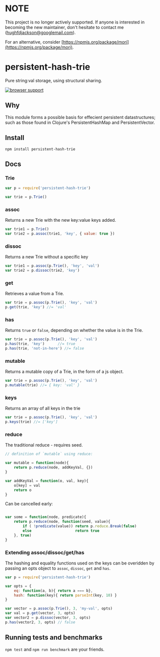 # NOTE
This project is no longer actively supported.  If anyone is interested in becoming the new maintainer, don't hesitate to contact me (hughfdjackson@googlemail.com).

For an alternative, consider [https://npmjs.org/package/mori](https://npmjs.org/package/mori). 

# persistent-hash-trie

Pure string:val storage, using structural sharing.

[![browser support](https://ci.testling.com/hughfdjackson/persistent-hash-trie.png)](https://ci.testling.com/hughfdjackson/persistent-hash-trie)

## Why

This module forms a possible basis for effecient persistent datastructures; such as those found in Clojure's PersistentHashMap and PersistentVector.

## Install

`npm install persistent-hash-trie`

## Docs

### Trie

```javascript
var p = require('persistent-hash-trie')

var trie = p.Trie()
```

### assoc

Returns a new Trie with the new key:value keys added.

```javascript
var trie1 = p.Trie()
var trie2 = p.assoc(trie1, 'key', { value: true })
```

### dissoc

Returns a new Trie without a specific key

```javascript
var trie1 = p.assoc(p.Trie(), 'key', 'val')
var trie2 = p.dissoc(trie2, 'key')
```

### get

Retrieves a value from a Trie.

```javascript
var trie = p.assoc(p.Trie(), 'key', 'val')
p.get(trie, 'key') //= 'val'
```

### has

Returns `true` or `false`, depending on whether the value is in the Trie.

```javascript
var trie = p.assoc(p.Trie(), 'key', 'val')
p.has(trie, 'key') 		//= true
p.has(trie, 'not-in-here') //= false
```

### mutable

Returns a mutable copy of a Trie, in the form of a js object.

```javascript
var trie = p.assoc(p.Trie(), 'key', 'val')
p.mutable(trie) //= { key: 'val' }
```

### keys

Returns an array of all keys in the trie

```javascript
var trie = p.assoc(p.Trie(), 'key', 'val')
p.keys(trie) //= ['key']
```

### reduce

The traditional reduce - requires seed.

```javascript
// definition of `mutable` using reduce:

var mutable = function(node){
    return p.reduce(node, addKeyVal, {})
}

var addKeyVal = function(o, val, key){
    o[key] = val
    return o
}
```

Can be cancelled early:

```javascript

var some = function(node, predicate){
	return p.reduce(node, function(seed, value){
		if ( !predicate(value)) return p.reduce.Break(false)
		else                    return true
	}, true)
}
```


### Extending assoc/dissoc/get/has

The hashing and equality functions used on the keys can be overidden by passing an opts object to `assoc`, `dissoc`, `get` and `has`.

```javascript
var p = require('persistent-hash-trie')

var opts = {
	eq: function(a, b){ return a === b},
	hash: function(key){ return parseInt(key, 10) }
}

var vector = p.assoc(p.Trie(), 3, 'my-val', opts)
var val = p.get(vector, 3, opts)
var vector2 = p.dissoc(vector, 3, opts)
p.has(vector2, 3, opts) // false
```

## Running tests and benchmarks

`npm test` and `npm run benchmark` are your friends.
